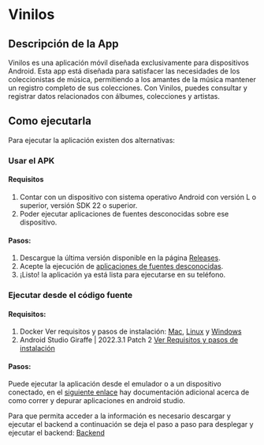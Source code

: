 # Vinilos

## Descripción de la App

Vinilos es una aplicación móvil diseñada exclusivamente para dispositivos Android. Esta app está diseñada para satisfacer las necesidades de los coleccionistas de música, permitiendo a los amantes de la música mantener un registro completo de sus colecciones. Con Vinilos, puedes consultar y registrar datos relacionados con álbumes, colecciones y artistas.

## Como ejecutarla

Para ejecutar la aplicación existen dos alternativas:

### Usar el APK

#### Requisitos

1. Contar con un dispositivo con sistema operativo Android con versión L o superior, versión SDK 22 o superior.
2. Poder ejecutar aplicaciones de fuentes desconocidas sobre ese dispositivo.

#### Pasos:

1. Descargue la última versión disponible en la página [Releases](https://github.com/MISW-4203-2023/Vinilos/releases).
2. Acepte la ejecución de [aplicaciones de fuentes desconocidas](https://developer.android.com/studio/publish?hl=es-419#publishing-unknown).
3. ¡Listo! la aplicación ya está lista para ejecutarse en su teléfono.

### Ejecutar desde el código fuente

#### Requisitos:

1. Docker Ver requisitos y pasos de instalación: [Mac](https://docs.docker.com/desktop/install/mac-install/), [Linux](https://docs.docker.com/desktop/install/linux-install/) y [Windows](https://docs.docker.com/desktop/install/windows-install/)
2. Android Studio Giraffe | 2022.3.1 Patch 2 [Ver Requisitos y pasos de instalación](https://developer.android.com/codelabs/basic-android-kotlin-compose-install-android-studio?hl=es-419#0)

#### Pasos: 

Puede ejecutar la aplicación desde el emulador o a un dispositivo conectado, en el [siguiente enlace](https://developer.android.com/studio/run?hl=es-419) hay documentación adicional acerca de como correr y depurar aplicaciones en android studio.

Para que permita acceder a la información es necesario descargar y ejecutar el backend a continuación se deja el paso a paso para desplegar y ejecutar el backend:
[Backend]([https://github.com/MISW-4203-2023/BackVynils/blob/master/README.md](https://github.com/MISW-4203-2023/BackVynils)https://github.com/MISW-4203-2023/BackVynils)

